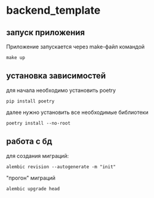 # backend_template

## запуск приложения

Приложение запускается через make-файл командой

```
make up
```

## установка зависимостей

для начала необходимо установить poetry

```
pip install poetry
```

далее нужно установить все необходимые библиотеки

```
poetry install --no-root
```

## работа с бд

для создания миграций:

```
alembic revision --autogenerate -m "init"  
```

"прогон" миграций

```
alembic upgrade head
```
